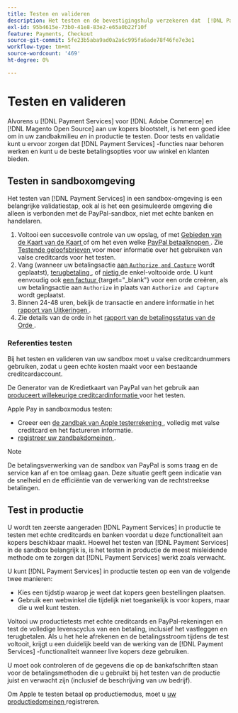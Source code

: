```yaml
---
title: Testen en valideren
description: Het testen en de bevestigingshulp verzekeren dat  [!DNL Payment Services]  functies zoals verwacht werken en de beste betalingsopties voor uw klanten verstrekken
exl-id: 95b4615e-73b0-41e8-83e2-e65a0b22f10f
feature: Payments, Checkout
source-git-commit: 5fe23b5aba9ad0a2a6c995fa6ade78f46fe7e3e1
workflow-type: tm+mt
source-wordcount: '469'
ht-degree: 0%

---
```


# Testen en valideren

Alvorens u [!DNL Payment Services] voor [!DNL Adobe Commerce] en [!DNL Magento Open Source] aan uw kopers blootstelt, is het een goed idee om in uw zandbakmilieu _en_ in productie te testen. Door tests en validatie kunt u ervoor zorgen dat [!DNL Payment Services] -functies naar behoren werken en kunt u de beste betalingsopties voor uw winkel en klanten bieden.

## Testen in sandboxomgeving

Het testen van [!DNL Payment Services] in een sandbox-omgeving is een belangrijke validatiestap, ook al is het een gesimuleerde omgeving die alleen is verbonden met de PayPal-sandbox, niet met echte banken en handelaren.

1. Voltooi een succesvolle controle van uw opslag, of met [ Gebieden van de Kaart van de Kaart ](payments-options.md#credit-card-fields) of om het even welke [ PayPal betaalknopen ](payments-options.md#paypal-smart-buttons). Zie [ Testende geloofsbrieven ](#testing-credentials) voor meer informatie over het gebruiken van valse creditcards voor het testen.
1. Vang (wanneer uw betalingsactie [ aan `Authorize and Capture`](onboard.md#set-payment-services-as-payment-method) wordt geplaatst), [ terugbetaling ](refunds.md), of [ nietig ](voids.md) de enkel-voltooide orde. U kunt eenvoudig ook [ een factuur ](https://docs.magento.com/user-guide/sales/invoice-create.html) {target="_blank"} voor een orde creëren, als uw betalingsactie aan `Authorize` in plaats van `Authorize and Capture` wordt geplaatst.
1. Binnen 24-48 uren, bekijk de transactie en andere informatie in het [ rapport van Uitkeringen ](payouts.md).
1. Zie details van de orde in het [ rapport van de betalingsstatus van de Orde ](order-payment-status.md).

### Referenties testen

Bij het testen en valideren van uw sandbox moet u valse creditcardnummers gebruiken, zodat u geen echte kosten maakt voor een bestaande creditcardaccount.

De Generator van de Kredietkaart van PayPal van het gebruik aan [ produceert willekeurige creditcardinformatie ](https://www.paypal.com/us/smarthelp/article/where-can-i-find-test-credit-card-numbers-ts2157) voor het testen.

Apple Pay in sandboxmodus testen:

* Creeer een [ de zandbak van Apple testerrekening ](https://developer.apple.com/apple-pay/sandbox-testing/#create-a-sandbox-tester-account), volledig met valse creditcard en het factureren informatie.
* [ registreer uw zandbakdomeinen ](https://developer.paypal.com/docs/checkout/apm/apple-pay/#link-registeryoursandboxdomains).

>[!NOTE]
>
>De betalingsverwerking van de sandbox van PayPal is soms traag en de service kan af en toe omlaag gaan. Deze situatie geeft geen indicatie van de snelheid en de efficiëntie van de verwerking van de rechtstreekse betalingen.

## Test in productie

U wordt ten zeerste aangeraden [!DNL Payment Services] in productie te testen met echte creditcards en banken voordat u deze functionaliteit aan kopers beschikbaar maakt. Hoewel het testen van [!DNL Payment Services] in de sandbox belangrijk is, is het testen in productie de meest misleidende methode om te zorgen dat [!DNL Payment Services] werkt zoals verwacht.

U kunt [!DNL Payment Services] in productie testen op een van de volgende twee manieren:

* Kies een tijdstip waarop je weet dat kopers geen bestellingen plaatsen.
* Gebruik een webwinkel die tijdelijk niet toegankelijk is voor kopers, maar die u wel kunt testen.

Voltooi uw productietests met echte creditcards en PayPal-rekeningen en test de volledige levenscyclus van een betaling, inclusief het vastleggen en terugbetalen. Als u het hele afrekenen en de betalingsstroom tijdens de test voltooit, krijgt u een duidelijk beeld van de werking van de [!DNL Payment Services] -functionaliteit wanneer live kopers deze gebruiken.

U moet ook controleren of de gegevens die op de bankafschriften staan voor de betalingsmethoden die u gebruikt bij het testen van de productie juist en verwacht zijn (inclusief de beschrijving van uw bedrijf).

Om Apple te testen betaal op productiemodus, moet u [ uw productiedomeinen ](https://developer.paypal.com/docs/checkout/apm/apple-pay/#register-your-live-domain) registreren.
